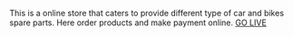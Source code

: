 This is a online store that caters to provide different type of car and bikes spare parts. Here order products and make payment online.
[GO LIVE](https://sparestub.netlify.app/)
